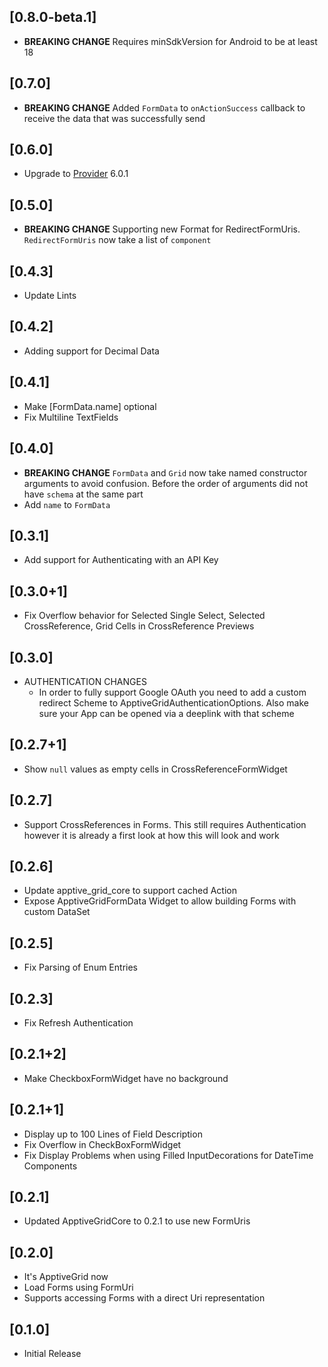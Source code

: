 ## [0.8.0-beta.1]
* **BREAKING CHANGE** Requires minSdkVersion for Android to be at least 18

## [0.7.0]
* **BREAKING CHANGE** Added `FormData` to `onActionSuccess` callback to receive the data that was successfully send

## [0.6.0]
* Upgrade to [Provider](https://pub.dev/packages/provider) 6.0.1

## [0.5.0]
* **BREAKING CHANGE** Supporting new Format for RedirectFormUris. `RedirectFormUris` now take a list of `component`

## [0.4.3]
* Update Lints

## [0.4.2]
* Adding support for Decimal Data

## [0.4.1]
* Make [FormData.name] optional
* Fix Multiline TextFields

## [0.4.0]
* **BREAKING CHANGE** `FormData` and `Grid` now take named constructor arguments to avoid confusion. Before the order of arguments did not have `schema` at the same part
* Add `name` to `FormData`

## [0.3.1]
* Add support for Authenticating with an API Key

## [0.3.0+1]
* Fix Overflow behavior for Selected Single Select, Selected CrossReference, Grid Cells in CrossReference Previews

## [0.3.0]
* AUTHENTICATION CHANGES
    * In order to fully support Google OAuth you need to add a custom redirect Scheme to ApptiveGridAuthenticationOptions. Also make sure your App can be opened via a deeplink with that scheme

## [0.2.7+1]
* Show `null` values as empty cells in CrossReferenceFormWidget

## [0.2.7]
* Support CrossReferences in Forms. This still requires Authentication however it is already a first look at how this will look and work

## [0.2.6]
* Update apptive_grid_core to support cached Action
* Expose ApptiveGridFormData Widget to allow building Forms with custom DataSet

## [0.2.5]
* Fix Parsing of Enum Entries

## [0.2.3]
* Fix Refresh Authentication

## [0.2.1+2]
* Make CheckboxFormWidget have no background

## [0.2.1+1]
* Display up to 100 Lines of Field Description
* Fix Overflow in CheckBoxFormWidget
* Fix Display Problems when using Filled InputDecorations for DateTime Components

## [0.2.1]
* Updated ApptiveGridCore to 0.2.1 to use new FormUris

## [0.2.0]
* It's ApptiveGrid now
* Load Forms using FormUri
* Supports accessing Forms with a direct Uri representation

## [0.1.0]
* Initial Release
